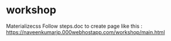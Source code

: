 # workshop
Materializecss
Follow steps.doc to create page like this : https://naveenkumarjp.000webhostapp.com/workshop/main.html
